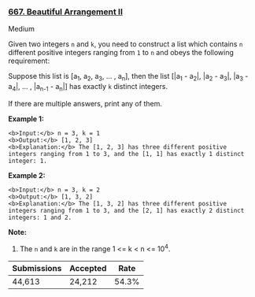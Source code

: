 ### [667. Beautiful Arrangement II](https://leetcode.com/problems/beautiful-arrangement-ii/)

Medium

Given two integers `` n `` and `` k ``, you need to construct a list which contains `` n `` different positive integers ranging from `` 1 `` to `` n `` and obeys the following requirement:   
Suppose this list is \[a<sub>1</sub>, a<sub>2</sub>, a<sub>3</sub>, ... , a<sub>n</sub>\], then the list \[|a<sub>1</sub> - a<sub>2</sub>|, |a<sub>2</sub> - a<sub>3</sub>|, |a<sub>3</sub> - a<sub>4</sub>|, ... , |a<sub>n-1</sub> - a<sub>n</sub>|\] has exactly `` k `` distinct integers.

If there are multiple answers, print any of them.

__Example 1:__  

```
<b>Input:</b> n = 3, k = 1
<b>Output:</b> [1, 2, 3]
<b>Explanation:</b> The [1, 2, 3] has three different positive integers ranging from 1 to 3, and the [1, 1] has exactly 1 distinct integer: 1.
```

__Example 2:__  

```
<b>Input:</b> n = 3, k = 2
<b>Output:</b> [1, 3, 2]
<b>Explanation:</b> The [1, 3, 2] has three different positive integers ranging from 1 to 3, and the [2, 1] has exactly 2 distinct integers: 1 and 2.
```

__Note:__  

1.   The `` n `` and `` k `` are in the range 1 <= k < n <= 10<sup>4</sup>.

| Submissions    | Accepted     | Rate   |
| -------------- | ------------ | ------ |
| 44,613 | 24,212 | 54.3% |
